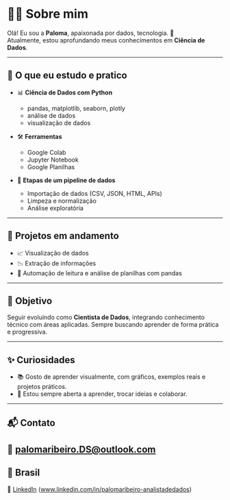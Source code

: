# 👩‍💻 Sobre mim

Olá! Eu sou a **Paloma**, apaixonada por dados, tecnologia. 🌱  
Atualmente, estou aprofundando meus conhecimentos em **Ciência de Dados**.

---

## 🧠 O que eu estudo e pratico

- 📊 **Ciência de Dados com Python**
  - pandas, matplotlib, seaborn, plotly
  - análise de dados
  - visualização de dados

- 🛠️ **Ferramentas**
  - Google Colab
  - Jupyter Notebook
  - Google Planilhas

- 🧰 **Etapas de um pipeline de dados**
  - Importação de dados (CSV, JSON, HTML, APIs)
  - Limpeza e normalização
  - Análise exploratória

---

## 🚀 Projetos em andamento

- 📈 Visualização de dados
- 📉 Extração de informações 
- 🧾 Automação de leitura e análise de planilhas com pandas

---

## 🎯 Objetivo

Seguir evoluindo como **Cientista de Dados**, integrando conhecimento técnico com áreas aplicadas. Sempre buscando aprender de forma prática e progressiva.

---

## ✨ Curiosidades

- 📚 Gosto de aprender visualmente, com gráficos, exemplos reais e projetos práticos.
- 🤝 Estou sempre aberta a aprender, trocar ideias e colaborar.

---

## 📬 Contato

📧 palomaribeiro.DS@outlook.com  
---
📍 Brasil  
---
💼 [LinkedIn](https://www.linkedin.com/) (www.linkedin.com/in/palomaribeiro-analistadedados)
